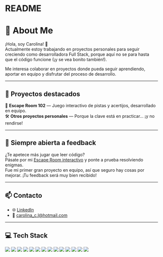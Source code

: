 # README
# 🌱 About Me

¡Hola, soy Carolina! 👋  
Actualmente estoy trabajando en proyectos personales para seguir creciendo como desarrolladora Full Stack, porque aquí no se para hasta que el código funcione (¡y se vea bonito también!).

Me interesa colaborar en proyectos donde pueda seguir aprendiendo, aportar en equipo y disfrutar del proceso de desarrollo.

---

## 🚀 Proyectos destacados

🔐 **Escape Room 102** — Juego interactivo de pistas y acertijos, desarrollado en equipo.  
🛠️ **Otros proyectos personales** — Porque la clave está en practicar… ¡y no rendirse!

---

## 💬 Siempre abierta a feedback

¿Te apetece más jugar que leer código?  
Pásate por mi [Escape Room interactivo](https://sample-service-name-e1di.onrender.com/) y ponte a prueba resolviendo enigmas.  
Fue mi primer gran proyecto en equipo, así que seguro hay cosas por mejorar. ¡Tu feedback será muy bien recibido! 

---

## 📫 Contacto

- 🌐 [LinkedIn](https://www.linkedin.com/in/carolina-castillo-lucas/)  
- 📧 carolina_c.l@hotmail.com  

---

## 💻 Tech Stack

<p align="left">
  <img src="https://img.shields.io/badge/HTML5-E34F26?style=flat&logo=html5&logoColor=white" />
  <img src="https://img.shields.io/badge/CSS3-1572B6?style=flat&logo=css3&logoColor=white" />
  <img src="https://img.shields.io/badge/JavaScript-F7DF1E?style=flat&logo=javascript&logoColor=black" />
  <img src="https://img.shields.io/badge/React-20232A?style=flat&logo=react&logoColor=61DAFB" />
  <img src="https://img.shields.io/badge/Python-3776AB?style=flat&logo=python&logoColor=white" />
  <img src="https://img.shields.io/badge/Flask-000000?style=flat&logo=flask&logoColor=white" />
  <img src="https://img.shields.io/badge/PostgreSQL-4169E1?style=flat&logo=postgresql&logoColor=white" />
  <img src="https://img.shields.io/badge/MySQL-4479A1?style=flat&logo=mysql&logoColor=white" />
  <img src="https://img.shields.io/badge/Git-F05032?style=flat&logo=git&logoColor=white" />
  <img src="https://img.shields.io/badge/GitHub-181717?style=flat&logo=github&logoColor=white" />
  <img src="https://img.shields.io/badge/Bootstrap-7952B3?style=flat&logo=bootstrap&logoColor=white" />
  <img src="https://img.shields.io/badge/JWT-000000?style=flat&logo=jsonwebtokens&logoColor=white" />
  <img src="https://img.shields.io/badge/Vercel-000000?style=flat&logo=vercel&logoColor=white" />
  <img src="https://img.shields.io/badge/Render-46E3B7?style=flat&logo=render&logoColor=white" />
</p>
